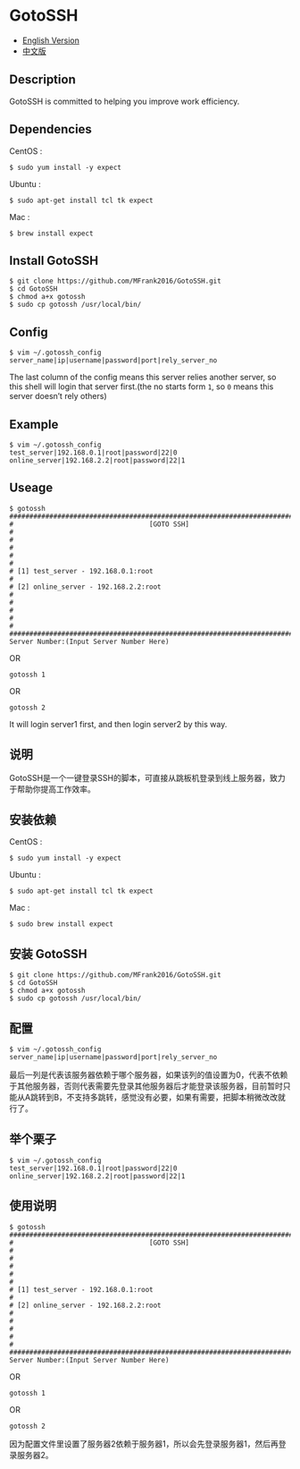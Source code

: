 # GotoSSH

- [English Version](#english)
- [中文版](#chinese)

<a name="english"></a>

## Description

GotoSSH is committed to helping you improve work efficiency.



## Dependencies

CentOS :

```shell
$ sudo yum install -y expect
```

Ubuntu :

```shell
$ sudo apt-get install tcl tk expect
```

Mac :

```shell
$ brew install expect
```



## Install GotoSSH

```shell
$ git clone https://github.com/MFrank2016/GotoSSH.git
$ cd GotoSSH
$ chmod a+x gotossh
$ sudo cp gotossh /usr/local/bin/
```



## Config

```shell
$ vim ~/.gotossh_config
server_name|ip|username|password|port|rely_server_no
```

The last column of the config means this server relies another server, so this shell will login that server first.(the no starts form `1`, so `0` means this server doesn’t rely others)



## Example

```shell
$ vim ~/.gotossh_config
test_server|192.168.0.1|root|password|22|0
online_server|192.168.2.2|root|password|22|1
```



## Useage

```shell
$ gotossh
######################################################################################
#                                  [GOTO SSH]                                        #
#                                                                                    #
#                                                                                    #
# [1] test_server - 192.168.0.1:root                                                 #
# [2] online_server - 192.168.2.2:root                                               #
#                                                                                    #
#                                                                                    #
######################################################################################
Server Number:(Input Server Number Here)
```

OR

```shell
gotossh 1
```

OR

```shell
gotossh 2
```

It will login server1 first, and then login server2 by this way.



<a name="chinese"></a>

## 说明

GotoSSH是一个一键登录SSH的脚本，可直接从跳板机登录到线上服务器，致力于帮助你提高工作效率。



## 安装依赖

CentOS :

```shell
$ sudo yum install -y expect
```

Ubuntu :

```shell
$ sudo apt-get install tcl tk expect
```

Mac :

```shell
$ sudo brew install expect
```



## 安装 GotoSSH

```shell
$ git clone https://github.com/MFrank2016/GotoSSH.git
$ cd GotoSSH
$ chmod a+x gotossh
$ sudo cp gotossh /usr/local/bin/
```



## 配置

```shell
$ vim ~/.gotossh_config
server_name|ip|username|password|port|rely_server_no
```

最后一列是代表该服务器依赖于哪个服务器，如果该列的值设置为0，代表不依赖于其他服务器，否则代表需要先登录其他服务器后才能登录该服务器，目前暂时只能从A跳转到B，不支持多跳转，感觉没有必要，如果有需要，把脚本稍微改改就行了。



## 举个栗子

```shell
$ vim ~/.gotossh_config
test_server|192.168.0.1|root|password|22|0
online_server|192.168.2.2|root|password|22|1
```



## 使用说明

```shell
$ gotossh
######################################################################################
#                                  [GOTO SSH]                                        #
#                                                                                    #
#                                                                                    #
# [1] test_server - 192.168.0.1:root                                                 #
# [2] online_server - 192.168.2.2:root                                               #
#                                                                                    #
#                                                                                    #
######################################################################################
Server Number:(Input Server Number Here)
```

OR

```shell
gotossh 1
```

OR

```shell
gotossh 2
```

因为配置文件里设置了服务器2依赖于服务器1，所以会先登录服务器1，然后再登录服务器2。

